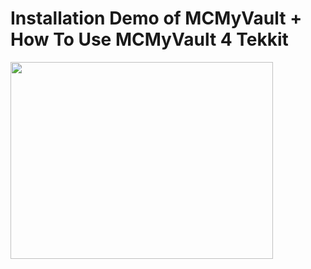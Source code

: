# Installation Demo of MCMyVault + How To Use MCMyVault 4 Tekkit #

<a href='http://www.youtube.com/watch?feature=player_embedded&v=IxUGzYJPS84' target='_blank'><img src='http://img.youtube.com/vi/IxUGzYJPS84/0.jpg' width='420' height=315 /></a>